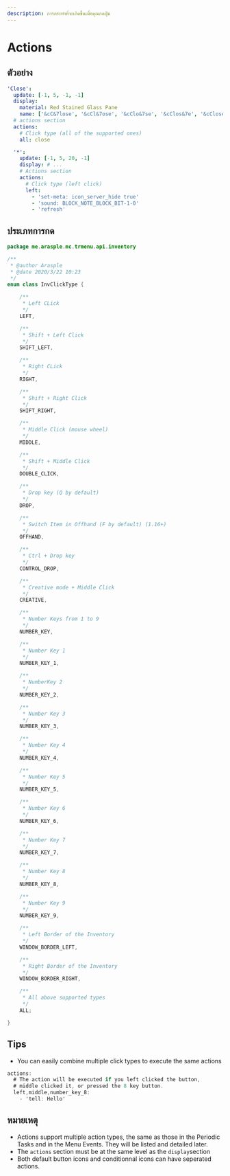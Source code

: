 ```yaml
---
description: การกระทำที่จะเกิดขึ้นเมื่อคุณกดปุ่ม
---
```


# Actions

## ตัวอย่าง

```yaml
'Close':
  update: [-1, 5, -1, -1]
  display:
    material: Red Stained Glass Pane
    name: ['&cC&7lose', '&cCl&7ose', '&cClo&7se', '&cClos&7e', '&cClose']
  # actions section
  actions:
    # Click type (all of the supported ones)
    all: close
```

```yaml
  '*':
    update: [-1, 5, 20, -1]
    display: # ...
    # Actions section
    actions:
      # Click type (left click)
      left:
        - 'set-meta: icon_server_hide true'
        - 'sound: BLOCK_NOTE_BLOCK_BIT-1-0'
        - 'refresh'
```

## ประเภทการกด

```kotlin
package me.arasple.mc.trmenu.api.inventory

/**
 * @author Arasple
 * @date 2020/3/22 10:23
 */
enum class InvClickType {

    /**
     * Left CLick
     */
    LEFT,

    /**
     * Shift + Left Click
     */
    SHIFT_LEFT,

    /**
     * Right CLick
     */
    RIGHT,

    /**
     * Shift + Right Click
     */
    SHIFT_RIGHT,

    /**
     * Middle Click (mouse wheel)
     */
    MIDDLE,

    /**
     * Shift + Middle Click
     */
    DOUBLE_CLICK,

    /**
     * Drop key (Q by default)
     */
    DROP,

    /**
     * Switch Item in Offhand (F by default) (1.16+)
     */
    OFFHAND,

    /**
     * Ctrl + Drop key
     */
    CONTROL_DROP,

    /**
     * Creative mode + Middle Click
     */
    CREATIVE,

    /**
     * Number Keys from 1 to 9
     */
    NUMBER_KEY,

    /**
     * Number Key 1
     */
    NUMBER_KEY_1,

    /**
     * NumberKey 2
     */
    NUMBER_KEY_2,

    /**
     * Number Key 3
     */
    NUMBER_KEY_3,

    /**
     * Number Key 4
     */
    NUMBER_KEY_4,

    /**
     * Number Key 5
     */
    NUMBER_KEY_5,

    /**
     * Number Key 6
     */
    NUMBER_KEY_6,

    /**
     * Number Key 7
     */
    NUMBER_KEY_7,

    /**
     * Number Key 8
     */
    NUMBER_KEY_8,

    /**
     * Number Key 9
     */
    NUMBER_KEY_9,

    /**
     * Left Border of the Inventory
     */
    WINDOW_BORDER_LEFT,

    /**
     * Right Border of the Inventory
     */
    WINDOW_BORDER_RIGHT,

    /**
     * All above supported types
     */
    ALL;

}
```

## Tips

* You can easily combine multiple click types to execute the same actions

```csharp
actions:
  # The action will be executed if you left clicked the button,
  # middle clicked it, or pressed the 8 key button.
  left,middle,number_key_8:
    - 'tell: Hello'
```

## หมายเหตุ

* Actions support multiple action types, the same as those in the Periodic Tasks and in the Menu Events. They will be listed and detailed later.
* The `actions` section must be at the same level as the `display`section
* Both default button icons and conditionnal icons can have seperated actions.

